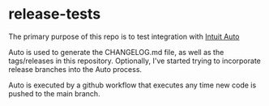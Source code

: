 # release-tests
The primary purpose of this repo is to test integration with [Intuit Auto](https://intuit.github.io/auto/docs)

Auto is used to generate the CHANGELOG.md file, as well as the tags/releases in this repository.
Optionally, I've started trying to incorporate release branches into the Auto process.

Auto is executed by a github workflow that executes any time new code is pushed to the main branch.
